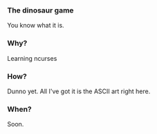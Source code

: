 ### The dinosaur game
You know what it is. 

### Why?
Learning ncurses

### How?
Dunno yet. All I've got it is the ASCII art right here.

### When?
Soon.
